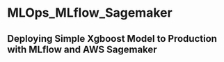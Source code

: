 # MLOps_MLflow_Sagemaker

## Deploying Simple Xgboost Model to Production with MLflow and AWS Sagemaker
